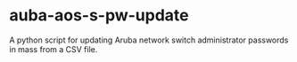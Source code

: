 # auba-aos-s-pw-update
A python script for updating Aruba network switch administrator passwords in mass from a CSV file.
